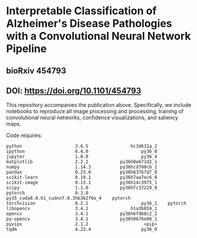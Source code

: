 # Interpretable Classification of Alzheimer's Disease Pathologies with a Convolutional Neural Network Pipeline
## bioRxiv 454793
## DOI: https://doi.org/10.1101/454793

This repository accompanies the publication above. Specifically, we include notebooks to reproduce all image processing and processing, training of convolutional neural networks, confidence visualizations, and saliency maps.

Code requires:
```
python                    3.6.5                hc3d631a_2  
ipython                   6.4.0                    py36_0  
jupyter                   1.0.0                    py36_4  
matplotlib                2.2.2            py36h0e671d2_1  
numpy                     1.14.3           py36hcd700cb_1  
pandas                    0.23.0           py36h637b7d7_0  
scikit-learn              0.19.1           py36h7aa7ec6_0     
scikit-image              0.13.1           py36h14c3975_1    
scipy                     1.1.0            py36hfc37229_0  
pytorch                   0.3.0            py35_cuda8.0.61_cudnn7.0.3hb362f6e_4    pytorch
torchvision               0.2.1                    py36_1    pytorch   
libopencv                 3.4.1                h1a3b859_1   
opencv                    3.4.1            py36h6fd60c2_2  
py-opencv                 3.4.1            py36h0676e08_1  
pyvips                    2.1.2                     <pip>
tqdm                      4.23.4                   py36_0
```
